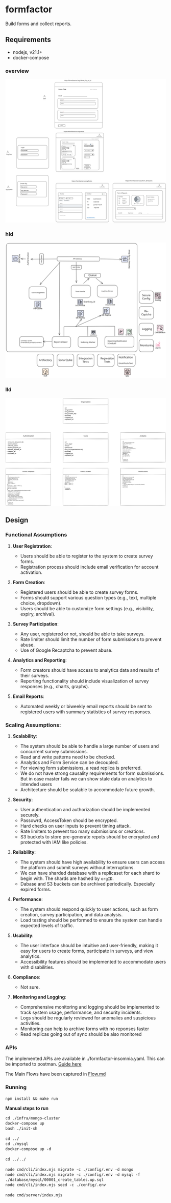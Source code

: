 # formfactor

Build forms and collect reports.

## Requirements

- nodejs, v21.1+
- docker-compose


### overview

![formfactor](./assets/formfactor.svg?raw=True)

### hld

![formfactor-hld](./assets/formfactor-hld.svg?raw=True)


### lld
![formfactor-lld](./assets/formfactor-lld.svg?raw=True)


## Design

### Functional Assumptions

1. **User Registration**:
   - Users should be able to register to the system to create survey forms.
   - Registration process should include email verification for account activation.

2. **Form Creation**:
   - Registered users should be able to create survey forms.
   - Forms should support various question types (e.g., text, multiple choice, dropdown).
   - Users should be able to customize form settings (e.g., visibility, expiry, archival).

3. **Survey Participation**:
   - Any user, registered or not, should be able to take surveys.
   - Rate limiter should limit the number of form submissions to prevent abuse.
   - Use of Google Recaptcha to prevent abuse.

4. **Analytics and Reporting**:
   - Form creators should have access to analytics data and results of their surveys.
   - Reporting functionality should include visualization of survey responses (e.g., charts, graphs).

5. **Email Reports**:
   - Automated weekly or biweekly email reports should be sent to registered users with summary statistics of survey responses.

### Scaling Assumptions:

1. **Scalability**:
   - The system should be able to handle a large number of users and concurrent survey submissions.
   - Read and write patterns need to be checked.
   - Analytics and Form Service can be decoupled.
   - For viewing form submissions, a read replica is preferred. 
   - We do not have strong causality requirements for form submissions. But in case master fails
     we can show stale data on analytics to intended users
   - Architecture should be scalable to accommodate future growth.

2. **Security**:
   - User authentication and authorization should be implemented securely.
   - Passowrd, AccessToken should be encrypted.
   - Hard checks on user inputs to prevent timing attack.
   - Rate limiters to prevent too many submissions or creations.
   - S3 buckets to store pre-generate repots should be encrypted and protected with IAM like policies.

3. **Reliability**:
   - The system should have high availability to ensure users can access the platform and submit surveys without interruptions.
   - We can have sharded database with a replicaset for each shard to begin with. The shards are hashed by `orgID`.
   - Dabase and S3 buckets can be archived periodically. Especially expired forms.

4. **Performance**:
   - The system should respond quickly to user actions, such as form creation, survey participation, and data analysis.
   - Load testing should be performed to ensure the system can handle expected levels of traffic.


5. **Usability**:
   - The user interface should be intuitive and user-friendly, making it easy for users to create forms, participate in surveys, and view analytics.
   - Accessibility features should be implemented to accommodate users with disabilities.

6. **Compliance**:
   - Not sure.

7. **Monitoring and Logging**:
   - Comprehensive monitoring and logging should be implemented to track system usage, performance, and security incidents.
   - Logs should be regularly reviewed for anomalies and suspicious activities.
   - Monitoring can help to archive forms with no reponses faster
   - Read replicas going out of sync should be also monitored


### APIs

The implemented APIs are available in ./formfactor-insomnia.yaml. This can be
imported to postman. [Guide here](https://learning.postman.com/docs/getting-started/importing-and-exporting/importing-from-insomnia/)

The Main Flows have been captured in [Flow.md](./FLOW.md)


### Running

```
npm install && make run
```


**Manual steps to run**

```
cd ./infra/mongo-cluster
docker-compose up
bash ./init-sh

cd ../
cd ./mysql
docker-compose up -d

cd ../../

node cmd/cli/index.mjs migrate -c ./config/.env -d mongo
node cmd/cli/index.mjs migrate -c ./config/.env -d mysql -f ./database/mysql/00001_create_tables.up.sql
node cmd/cli/index.mjs seed -c ./config/.env

node cmd/server/index.mjs
```